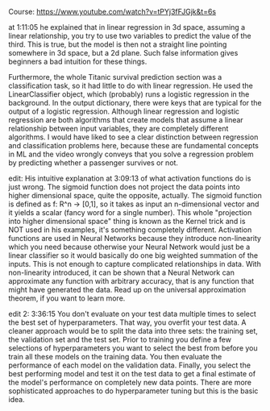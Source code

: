 Course: https://www.youtube.com/watch?v=tPYj3fFJGjk&t=6s



at 1:11:05 he explained that in linear regression in 3d space, assuming a linear relationship, you try to use two variables to predict the value of the third. This is true, but the model is then not a straight line pointing somewhere in 3d space, but a 2d plane. Such false information gives beginners a bad intuition for these things. 

Furthermore, the whole Titanic survival prediction section was a classification task, so it had little to do with linear regression. He used the LinearClassifier object, which (probably) runs a logistic regression in the background. In the output dictionary, there were keys that are typical for the output of a logistic regression. Although linear regression and logistic regression are both algorithms that create models that assume a linear relationship between input variables, they are completely different algorithms. I would have liked to see a clear distinction between regression and classification problems here, because these are fundamental concepts in ML and the video wrongly conveys that you solve a regression problem by predicting whether a passenger survives or not.

edit: His intuitive explanation at 3:09:13 of what activation functions do is just wrong. The sigmoid function does not project the data points into higher dimensional space, quite the opposite, actually. The sigmoid function is defined as f: R^n -> [0,1], so it takes as input an n-dimensional vector and it yields a scalar (fancy word for a single number). This whole "projection into higher dimensional space" thing is known as the Kernel trick and is NOT used in his examples, it's something completely different. Activation functions are used in Neural Networks because they introduce non-linearity which you need because otherwise your Neural Network would just be a linear classifier so it would basically do one big weighted summation of the inputs. This is not enough to capture complicated relationships in data. With non-linearity introduced, it can be shown that a Neural Network can approximate any function with arbitrary accuracy, that is any function that might have generated the data. Read up on the universal approximation theorem, if you want to learn more.

edit 2: 3:36:15 You don't evaluate on your test data multiple times to select the best set of hyperparameters. That way, you overfit your test data. A cleaner approach would be to split the data into three sets: the training set, the validation set and the test set. Prior to training you define a few selections of hyperparameters you want to select the best from before you train all these models on the training data. You then evaluate the performance of each model on the validation data. Finally, you select the best performing model and test it on the test data to get a final estimate of the model's performance on completely new data points. There are more sophisticated approaches to do hyperparameter tuning but this is the basic idea.